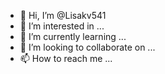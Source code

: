 - 👋 Hi, I’m @Lisakv541
- 👀 I’m interested in ...
- 🌱 I’m currently learning ...
- 💞️ I’m looking to collaborate on ...
- 📫 How to reach me ...

<!---
Lisakv541/Lisakv541 is a ✨ special ✨ repository because its `README.md` (this file) appears on your GitHub profile.
You can click the Preview link to take a look at your changes.
--->
